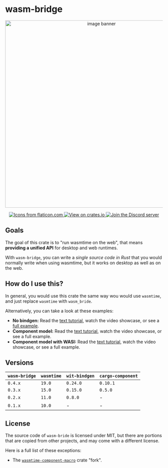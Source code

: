 # wasm-bridge

<div align="center">
  <p>
    <img src="/wasm-bridge-banner.png" alt="image banner" width="600" />
  </p>

  <p>
    <a href="https://www.flaticon.com/" title="Icons from flaticon.com">
      <img src="https://img.shields.io/badge/Icons_from-Flaticon-green" alt="Icons from flaticon.com">
    </a>
    <a href="https://crates.io/crates/wasm-bridge" title="View on crates.io">
      <img src="https://img.shields.io/badge/View_on-crates.io-blue" alt="View on crates.io">
    </a>
    <a href="https://discord.gg/7fk5Uk6Eqr" title="Join the Discord server">
      <img src="https://img.shields.io/discord/1125842158914646080?logo=discord&label=Join" alt="Join the Discord server">
    </a>
  </p>
</div>


## Goals

The goal of this crate is to "run wasmtime on the web", that means **providing a unified API** for desktop and web runtimes.

With `wasm-bridge`, you can write a *single source code in Rust* that you would normally write when using wasmtime,
but it works on desktop as well as on the web.


## How do I use this?

In general, you would use this crate the same way wou would use `wasmtime`, and just replace `wasmtime` with `wasm_bride`.

Alternatively, you can take a look at these examples:

 - **No bindgen:** Read the [text tutorial](/docs/wasm_modules.md), watch the video showcase, or see a [full example](https://github.com/kajacx/wasm-tutorials/tree/wbtutor-wasm-modules).
 - **Component model:** Read the [text tutorial](/docs/wit_components.md), watch the video showcase, or see a full example.
 - **Component model with WASI:** Read the [text tutorial](/docs/wasi_compnents.md), watch the video showcase, or see a full example.


## Versions

| `wasm-bridge` | `wasmtime` | `wit-bindgen` | `cargo-component` |
| ---           | ---        | ---           | ---               |
| `0.4.x`       | `19.0`     | `0.24.0`      | `0.10.1`          |
| `0.3.x`       | `15.0`     | `0.15.0`      | `0.5.0`           |
| `0.2.x`       | `11.0`     | `0.8.0`       | -                 |
| `0.1.x`       | `10.0`     | -             | -                 |


## License

The source code of `wasm-bride` is licensed under MIT, but there are portions that are copied from other projects,
and may come with a different license.

Here is a full list of these exceptions:

- The [`wasmtime-component-macro`](/crates/wasm-bridge-macros/src/original) crate "fork".
